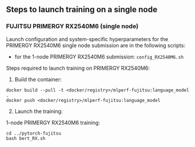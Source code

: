 ## Steps to launch training on a single node

### FUJITSU PRIMERGY RX2540M6 (single node)
Launch configuration and system-specific hyperparameters for the PRIMERGY RX2540M6
single node submission are in the following scripts:
* for the 1-node PRIMERGY RX2540M6 submission: `config_RX2540M6.sh`

Steps required to launch training on PRIMERGY RX2540M6:

1. Build the container:

```
docker build --pull -t <docker/registry>/mlperf-fujitsu:language_model .
docker push <docker/registry>/mlperf-fujitsu:language_model
```

2. Launch the training:

1-node PRIMERGY RX2540M6 training:

```
cd ../pytorch-fujitsu
bash bert_RX.sh
```

